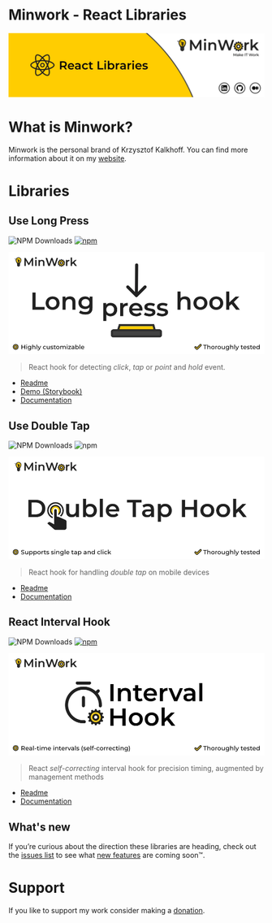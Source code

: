 # Minwork - React Libraries 

![Minwork React Libraries](https://raw.githubusercontent.com/minwork/react/main/images/react-libraries-banner.webp)

# What is Minwork?
Minwork is the personal brand of Krzysztof Kalkhoff. You can find more information about it on my [website](https://minwork.it).

# Libraries

## Use Long Press

![NPM Downloads](https://img.shields.io/npm/dm/use-long-press)
[![npm](https://img.shields.io/npm/v/use-long-press)](https://www.npmjs.com/package/use-long-press)

![React Long Press Hook](https://raw.githubusercontent.com/minwork/react/main/packages/use-long-press/images/react-long-press-hook.webp)

> React hook for detecting _click_, _tap_ or _point_ and _hold_ event.

- [Readme](./packages/use-long-press/README.md)
- [Demo (Storybook)](https://react-libraries-storybook.vercel.app/)
- [Documentation](https://minwork.gitbook.io/long-press-hook)

## Use Double Tap

![NPM Downloads](https://img.shields.io/npm/dm/use-double-tap)
![npm](https://img.shields.io/npm/v/use-double-tap)

![React Double Tap Hook](https://raw.githubusercontent.com/minwork/react/main/packages/use-double-tap/images/react-double-tap-hook.webp)

> React hook for handling _double tap_ on mobile devices

- [Readme](./packages/use-double-tap/README.md)
- [Documentation](https://minwork.gitbook.io/double-tap-hook)

## React Interval Hook

![NPM Downloads](https://img.shields.io/npm/dm/react-interval-hook)
[![npm](https://img.shields.io/npm/v/react-interval-hook)](https://www.npmjs.com/package/react-interval-hook)

![React Interval Hook](https://raw.githubusercontent.com/minwork/react/main/packages/react-interval-hook/images/react-interval-hook.webp)

> React _self-correcting_ interval hook for precision timing, augmented by management methods

- [Readme](./packages/react-interval-hook/README.md)
- [Documentation](https://minwork.gitbook.io/react-interval-hook/)

## What's new
If you’re curious about the direction these libraries are heading, check out the [issues list](https://github.com/minwork/react/issues) to see what [new features](https://github.com/minwork/react/issues?q=is%3Aissue+is%3Aopen+label%3Afeature) are coming soon™️. 

# Support
If you like to support my work consider making a [donation](https://github.com/sponsors/minwork).

